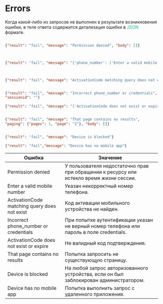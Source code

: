 # Errors

Когда какой-либо из запросов не выполнен в результате возникновения ошибки, в теле ответа содержится детализация ошибки в <font color="#14CB79">JSON</font> формате.

```json

{"result": "fail", "message": "Permission denied", "body": []}



{"result": "fail", "message": "{'phone_number': ['Enter a valid mobile number.']}"}



{"result": "fail", "message": "ActivationCode matching query does not exist."}


{"result": "fail", "message": "Incorrect phone_number or credentials", 
"sessionid": ""}

{"result": "fail", "message": "['ActivationCode does not exist or expire']"}


{"result": "fail", "message": "That page contains no results", 
"paging": {"pages": 1, "page": "2"}, "body": []}


{"result": "fail", "message": "Device is blocked"}

{"result": "fail","message": "Device has no mobile app"}
```



Ошибка | Значение
---------- | -------
Permission denied | У пользователя недостаточно прав при обращении к ресурсу или истекло время жизни сессии.
Enter a valid mobile number | Указан некорректный номер телефона.
ActivationCode matching query does not exist | Код активации мобильного устройства не найден.
Incorrect phone_number or credentials | При попытке аутентификации указан не верный номер телефона или пароль в поле credentials.
ActivationCode does not exist or expire | Не валидный код подтверждения.
That page contains no results | Попытка запросить не существующую страницу.
Device is blocked | На любой запрос авторизованного устройства, если он был заблокирован администратором.
Device has no mobile app | Попытка выполнить запрос с удаленного приложения.